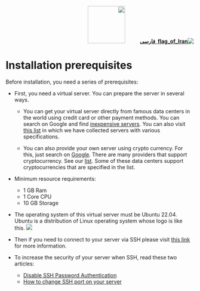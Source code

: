 <div dir="rtl" markdown="1">

[**![flag_of_Iran](https://user-images.githubusercontent.com/125398461/234186932-52f1fa82-52c6-417f-8b37-08fe9250a55f.png) &nbsp;فارسی**](https://github.com/hiddify/hiddify-config/wiki/%D9%BE%DB%8C%D8%B4-%D9%86%DB%8C%D8%A7%D8%B2%D9%87%D8%A7%DB%8C-%D9%86%D8%B5%D8%A8)&nbsp;&nbsp;&nbsp;&nbsp;&nbsp;&nbsp;&nbsp;&nbsp;&nbsp;&nbsp;<a href="https://github.com/hiddify/hiddify-config/wiki/All-tutorials-and-videos"><img width="100" src="https://github.com/hiddify/hiddify-config/assets/125398461/8ac5b906-105c-4b98-acf5-0e12e39e33f6" /></a>
</div>




# Installation prerequisites

Before installation, you need a series of prerequisites:

- First, you need a virtual server. You can prepare the server in several ways.

  - You can get your virtual server directly from famous data centers in the world using credit card or other payment methods. You can search on Google and find [inexpensive servers](https://www.google.com/search?q=buy+cheap+and+good+quality+vps+server). You can also visit [this list](https://github.com/hiddify/awesome-freedom/blob/main/vps-providers.md) in which we have collected servers with various specifications.

  - You can also provide your own server using crypto currency. For this, just search on [Google](https://www.google.com/search?q=purchase+vps+using+crypto). There are many providers that support cryptocurrency. See our [list](https://github.com/hiddify/awesome-freedom/blob/main/vps-providers.md). Some of these data centers support cryptocurrencies that are specified in the list.
        
- Minimum resource requirements:
  - 1 GB Ram
  - 1 Core CPU
  - 10 GB Storage
- The operating system of this virtual server must be Ubuntu 22.04. Ubuntu is a distribution of Linux operating system whose logo is like this. ![](https://img.shields.io/badge/Ubuntu--E95420?style=flat-square&logo=ubuntu)

- Then if you need to connect to your server via SSH please visit [this link](https://github.com/hiddify/hiddify-config/wiki/How-to-connect-to-server-via-SSH) for more information.

- To increase the security of your server when SSH, read these two articles:
  - [Disable SSH Password Authentication](https://github.com/hiddify/Hiddify-Manager/wiki/Disable-SSH-Password-Authentication)
  - [How to change SSH port on your server](https://github.com/hiddify/Hiddify-Manager/wiki/How-to-change-SSH-port-on-your-server)
